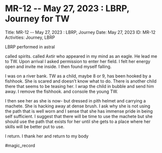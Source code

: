 # MR-12 -- May 27, 2023 : LBRP, Journey for TW

Title: MR-12 -- May 27, 2023 : LBRP, Journey
Date: May 27, 2023
ID: MR-12
Activities: Journey, LBRP

LBRP performed in astral

called spirits. called Axtir who appeared in my mind as an eagle. He lead me to TW. Upon arrival I asked permission to enter her field. I felt her energy open and invite me inside. I then found myself falling.

I was on a river bank. TW as a child, maybe 8 or 9, has been hooked by a fishhook. She is scared and doesn’t know what to do. There is another child there that seems to be teasing her. I wrap the child in bubble and send him away. I remove the fishhook. and console the young TW.

I then see her as she is now- but dressed in pith helmet and carrying a machete. She is hacking away at dense brush. I ask why she is not using the path that is well worn and I sense that she has immense pride in being self sufficient. I suggest that there will be time to use the machete but she should use the path that exists for her until she gets to a place where her skills will be better put to use. 

I return. I thank her and return to my body

#magic_record
